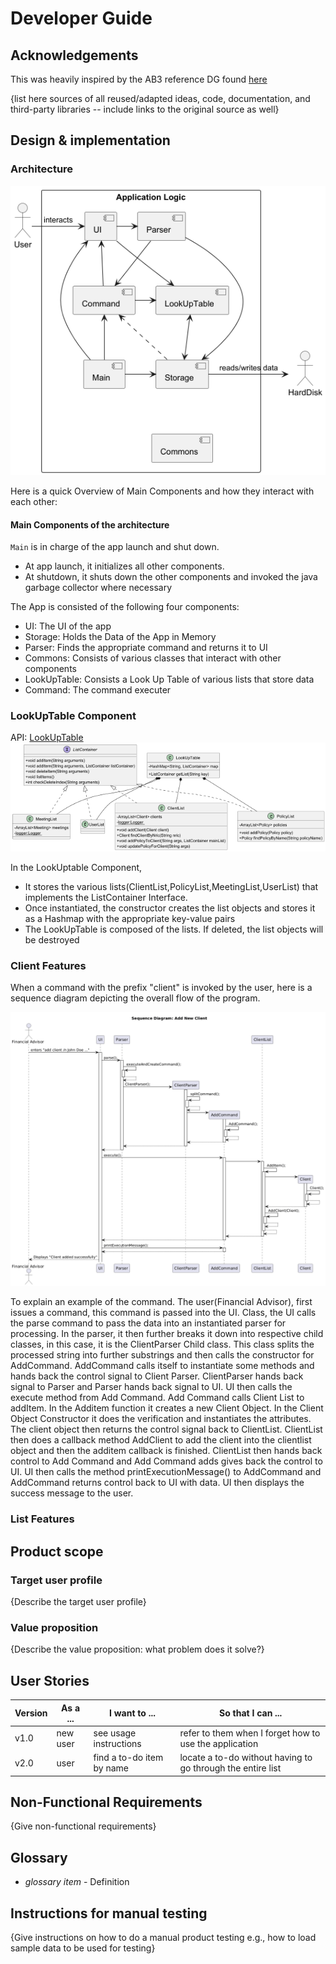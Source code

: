 # Developer Guide

## Acknowledgements
This was heavily inspired by the AB3 reference DG found [here](https://github.com/se-edu/addressbook-level3/blob/master/docs/DeveloperGuide.md)

{list here sources of all reused/adapted ideas, code, documentation, and third-party libraries -- include links to the original source as well}

## Design & implementation
### Architecture
![Figure of High Level Architecure Diagram](./umldiagrams/architecture.png)

Here is a quick Overview of Main Components and how they interact with each other:

#### Main Components of the architecture
`Main` is in charge of the app launch and shut down. 
* At app launch, it initializes all other components.
* At shutdown, it shuts down the other components and invoked the java garbage collector where necessary

The App is consisted of the following four components:
* UI: The UI of the app
* Storage: Holds the Data of the App in Memory
* Parser: Finds the appropriate command and returns it to UI
* Commons: Consists of various classes that interact with other components
* LookUpTable: Consists a Look Up Table of various lists that store data
* Command: The command executer
### LookUpTable Component
API: [LookUpTable](./seedu/duke/container/LookUpTable.java)
![Figure of LookUpTable](./umldiagrams/lookuptable.png "Class Diagram of LookUpTable")

In the LookUptable Component,
* It stores the various lists(ClientList,PolicyList,MeetingList,UserList) that implements the ListContainer Interface.
* Once instantiated, the constructor creates the list objects and stores it as a Hashmap with the appropriate key-value pairs
* The LookUpTable is composed of the lists. If deleted, the list objects will be destroyed

### Client Features

When a command with the prefix "client" is invoked by the user, here is a sequence diagram depicting the overall flow of the program.

![Figure of Client Add Command SQ](./umldiagrams/clientsequence-Sequence_Diagram__Add_New_Client.png)

To explain  an example of the command. The user(Financial Advisor), first issues a command, this command is passed into the UI. Class, the UI calls the parse command to pass the data into an instantiated parser for processing.
In the parser, it then further breaks it down into respective child classes, in this case, it is the ClientParser Child class. This class splits the processed string into further substrings and then calls the constructor for AddCommand. AddCommand calls itself to instantiate some methods
and hands back the control signal to Client Parser. ClientParser hands back signal to Parser and Parser hands back signal to UI. UI then calls the execute method from Add Command. Add Command calls Client List to addItem.
In the Additem function it creates a new Client Object. In the Client Object Constructor it does the verification and instantiates the attributes. The client object then returns the control signal back to ClientList.
ClientList then does a callback method AddClient to add the client into the clientlist object  and then the additem callback is finished. ClientList then hands back control to Add Command and Add Command adds gives back the control to UI.
UI then calls the method printExecutionMessage() to AddCommand and AddCommand returns control back to UI with data. UI then displays the success message to the user.
### List Features

## Product scope
### Target user profile

{Describe the target user profile}

### Value proposition

{Describe the value proposition: what problem does it solve?}

## User Stories

|Version| As a ... | I want to ... | So that I can ...|
|--------|----------|---------------|------------------|
|v1.0|new user|see usage instructions|refer to them when I forget how to use the application|
|v2.0|user|find a to-do item by name|locate a to-do without having to go through the entire list|

## Non-Functional Requirements

{Give non-functional requirements}

## Glossary

* *glossary item* - Definition

## Instructions for manual testing

{Give instructions on how to do a manual product testing e.g., how to load sample data to be used for testing}
